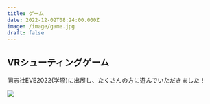 ```yaml
---
title: ゲーム
date: 2022-12-02T08:24:00.000Z
image: /image/game.jpg
draft: false
---
```

## VRシューティングゲーム

同志社EVE2022(学際)に出展し、たくさんの方に遊んでいただきました！  

![](/image/vr_eve.jpg)